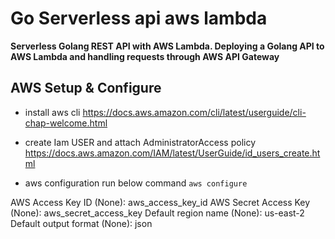 # Go Serverless api aws lambda

**Serverless Golang REST API with AWS Lambda. Deploying a Golang API to AWS Lambda and handling requests through AWS API Gateway**

## AWS Setup & Configure 

* install aws cli https://docs.aws.amazon.com/cli/latest/userguide/cli-chap-welcome.html



* create Iam USER and attach AdministratorAccess policy https://docs.aws.amazon.com/IAM/latest/UserGuide/id_users_create.html


* aws configuration run below command
` aws configure `


AWS Access Key ID (None): aws_access_key_id
AWS Secret Access Key (None): aws_secret_access_key
Default region name (None): us-east-2
Default output format (None): json




